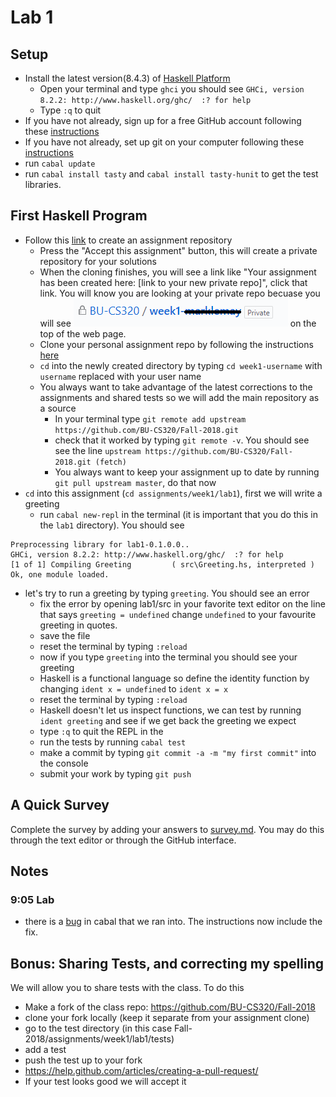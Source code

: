 # Lab 1

## Setup
* Install the latest version(8.4.3) of [Haskell Platform](https://www.haskell.org/platform/)
  * Open your terminal and type ```ghci``` you should see ```GHCi, version 8.2.2: http://www.haskell.org/ghc/  :? for help```
  * Type ```:q``` to quit
* If you have not already, sign up for a free GitHub account following these [instructions](https://help.github.com/articles/signing-up-for-a-new-github-account/)
* If you have not already, set up git on your computer following these [instructions](https://help.github.com/articles/set-up-git/)
* run ```cabal update```
* run ```cabal install tasty``` and ```cabal install tasty-hunit``` to get the test libraries.

## First Haskell Program
* Follow this [link](https://classroom.github.com/a/1ShFqja_) to create an assignment repository
  * Press the "Accept this assignment" button, this will create a private repository for your solutions
  * When the cloning finishes, you will see a link like "Your assignment has been created here: [link to your new private repo]", click that link.  You will know you are looking at your private repo becuase you will see ![Lock icon BU-CS320/weel1- your user name Private](img/private-repo.png) on the top of the web page.
  * Clone your personal assignment repo by following the instructions [here](https://help.github.com/articles/cloning-a-repository/)
  * ```cd``` into the newly created directory by typing ```cd week1-username``` with ```username``` replaced with your user name
  * You always want to take advantage of the latest corrections to the assignments and shared tests so we will add the main repository as a source
    * In your terminal type ```git remote add upstream https://github.com/BU-CS320/Fall-2018.git```
    * check that it worked by typing ```git remote -v```.  You should see see the line ```upstream https://github.com/BU-CS320/Fall-2018.git (fetch)```
    * You always want to keep your assignment up to date by running ```git pull upstream master```, do that now
* ```cd```  into this assignment (```cd assignments/week1/lab1```), first we will write a greeting
  * run ```cabal new-repl``` in the terminal (it is important that you do this in the ```lab1``` directory).  You should see 
```
Preprocessing library for lab1-0.1.0.0..
GHCi, version 8.2.2: http://www.haskell.org/ghc/  :? for help
[1 of 1] Compiling Greeting         ( src\Greeting.hs, interpreted )
Ok, one module loaded.
```
* let's try to run a greeting by typing ```greeting```.  You should see an error
  * fix the error by opening lab1/src in your favorite text editor on the line that says ```greeting = undefined``` change ```undefined``` to your favourite greeting in quotes.
  * save the file
  * reset the terminal by typing ```:reload```
  * now if you type ```greeting``` into the terminal you should see your greeting
  * Haskell is a functional language so define the identity function by changing ```ident x = undefined``` to  ```ident x = x```
  * reset the terminal by typing ```:reload```
  * Haskell doesn't let us inspect functions, we can test by running ```ident greeting``` and see if we get back the greeting we expect
  * type ```:q``` to quit the REPL in the 
  * run the tests by running ```cabal test```
  * make a commit by typing ```git commit -a -m "my first commit"``` into the console
  * submit your work by typing ```git push```


## A Quick Survey
Complete the survey by adding your answers to [survey.md](survey.md).  You may do this through the text editor or through the GitHub interface.

## Notes
### 9:05 Lab
 * there is a [bug](https://github.com/haskell/cabal/issues/4602) in cabal that we ran into.  The instructions now include the fix.

## Bonus: Sharing Tests, and correcting my spelling
We will allow you to share tests with the class. To do this 
 * Make a fork of the class repo: https://github.com/BU-CS320/Fall-2018
 * clone your fork locally (keep it separate from your assignment clone)
 * go to the test directory (in this case Fall-2018/assignments/week1/lab1/tests)
 * add a test
 * push the test up to your fork
 * https://help.github.com/articles/creating-a-pull-request/
 * If your test looks good we will accept it
